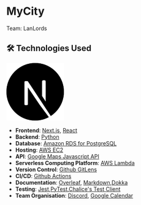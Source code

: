# MyCity
Team: LanLords

## 🛠️ Technologies Used

<img src="/images/icon_nextjs.png" alt="Next.js" width="150" height="150" />

- **Frontend**: [Next.js](https://nextjs.org/), [React](https://reactjs.org/)
- **Backend**: [Python](https://www.python.org/)
- **Database**: [Amazon RDS for PostgreSQL](https://aws.amazon.com/rds/)
- **Hosting**: [AWS EC2](https://aws.amazon.com/ec2/)
- **API**: [Google Maps Javascript API](https://developers.google.com/maps/documentation/javascript/overview)
- **Serverless Computing Platform**: [AWS Lambda](https://aws.amazon.com/lambda/)
- **Version Control**: [Github GitLens](https://www.gitkraken.com/gitlens)
- **CI/CD**: [Github Actions](https://github.com/features/actions)
- **Documentation**: [Overleaf](https://www.overleaf.com/), [Markdown](https://www.markdownguide.org/),[Dokka](https://github.com/Kotlin/dokka)
- **Testing**: [Jest](https://jestjs.io/),[PyTest](https://pytest.org/),[Chalice's Test Client](https://aws.github.io/chalice/topics/testing.html)
- **Team Organisation**: [Discord](https://discord.com/), [Google Calendar](https://calendar.google.com/)
